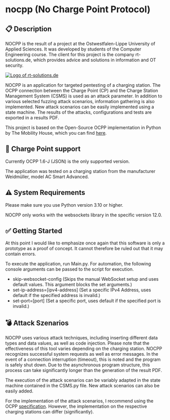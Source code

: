 # nocpp (No Charge Point Protocol)
## :clipboard: Description
NOCPP is the result of a project at the Ostwestfalen-Lippe University of Applied Sciences. It was developed by students of the Computer Engineering course. The client for this project is the company rt-solutions.de, which provides advice and solutions in information and OT security.

[![Logo of rt-solutions.de](https://rt-solutions.de/wp-content/uploads/2023/12/rt-logo.svg)](https://rt-solutions.de/kompetenzen/ot-security/)


NOCPP is an application for targeted pentesting of a charging station. The OCPP connection between the Charge Point (CP) and the Charge Station Management System (CSMS) is used as an attack parameter. In addition to various selected fuzzing attack scenarios, information gathering is also implemented. New attack scenarios can be easily implemented using a state machine. The results of the attacks, configurations and tests are exported in a results PDF.

This project is based on the Open-Source OCPP implementation in Python by The Mobility House, which you can find [here](https://github.com/mobilityhouse/ocpp).

## :floppy_disk: Charge Point support

Currently OCPP 1.6-J (JSON) is the only supported version.

The application was tested on a charging station from the manufacturer Weidmüller, model AC Smart Advanced.

## :warning: System Requirements

Please make sure you use Python version 3.10 or higher.

NOCPP only works with the websockets library in the specific version 12.0.

## :white_check_mark: Getting Started

At this point I would like to emphasize once again that this software is only a prototype as a proof of concept. It cannot therefore be ruled out that it may contain errors.

To execute the application, run Main.py.
For automation, the following console arguments can be passed to the script for execution.
<ul>
  <li>skip-websocket-config (Skips the manual WebSocket setup and uses default values. This argument blocks the set arguments.)</li>
  <li>set-ip-address=[ipv4-address] (Set a specific IPv4 Address, uses default if the specified address is invalid.)</li>
  <li>set-port=[port] (Set a specific port, uses default if the specified port is invalid.)</li>
</ul>

## :bomb: Attack Szenarios

NOCPP uses various attack techniques, including inserting different data types and data values, as well as code injection. Please note that the effectiveness of this tool varies depending on the charging station. NOCPP recognizes successful system requests as well as error messages. In the event of a connection interruption (timeout), this is noted and the program is safely shut down. Due to the asynchronous program structure, this process can take significantly longer than the generation of the result PDF.

The execution of the attack scenarios can be variably adapted in the state machine contained in the CSMS.py file. New attack scenarios can also be easily added.

For the implementation of the attack scenarios, I recommend using the OCPP [specification](https://openchargealliance.org/protocols/open-charge-point-protocol/). However, the implementation on the respective charging stations can differ (significantly).
